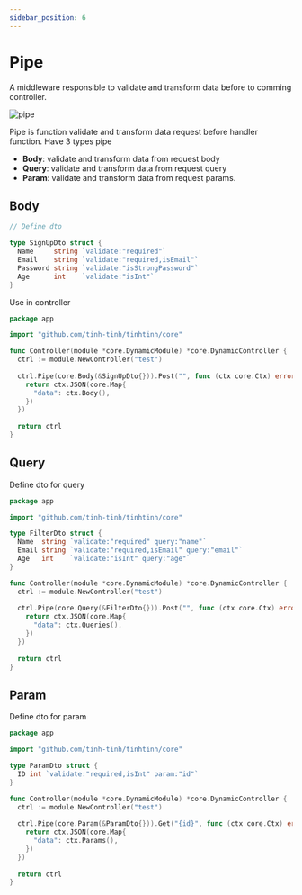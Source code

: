 ```yaml
---
sidebar_position: 6
---
```


# Pipe

A middleware responsible to validate and transform data before to comming controller.

![pipe](./img/pipe.avif)

Pipe is function validate and transform data request before handler function. Have 3 types pipe
- **Body**: validate and transform data from request body
- **Query**: validate and transform data from request query
- **Param**: validate and transform data from request params.

## Body

```go
// Define dto

type SignUpDto struct {
  Name     string `validate:"required"`
  Email    string `validate:"required,isEmail"`
  Password string `validate:"isStrongPassword"`
  Age      int    `validate:"isInt"`
}
```

Use in controller

```go
package app

import "github.com/tinh-tinh/tinhtinh/core"

func Controller(module *core.DynamicModule) *core.DynamicController {
  ctrl := module.NewController("test")
  
  ctrl.Pipe(core.Body(&SignUpDto{})).Post("", func (ctx core.Ctx) error {
    return ctx.JSON(core.Map{
      "data": ctx.Body(),
    })
  })
  
  return ctrl
}
```

## Query

Define dto for query

```go
package app

import "github.com/tinh-tinh/tinhtinh/core"

type FilterDto struct {
  Name  string `validate:"required" query:"name"`
  Email string `validate:"required,isEmail" query:"email"`
  Age   int    `validate:"isInt" query:"age"`
}

func Controller(module *core.DynamicModule) *core.DynamicController {
  ctrl := module.NewController("test")
  
  ctrl.Pipe(core.Query(&FilterDto{})).Post("", func (ctx core.Ctx) error {
    return ctx.JSON(core.Map{
      "data": ctx.Queries(),
    })
  })
  
  return ctrl
}
```

## Param

Define dto for param

```go
package app

import "github.com/tinh-tinh/tinhtinh/core"

type ParamDto struct {
  ID int `validate:"required,isInt" param:"id"`
}

func Controller(module *core.DynamicModule) *core.DynamicController {
  ctrl := module.NewController("test")
  
  ctrl.Pipe(core.Param(&ParamDto{})).Get("{id}", func (ctx core.Ctx) error {
    return ctx.JSON(core.Map{
      "data": ctx.Params(),
    })
  })
  
  return ctrl
}
```